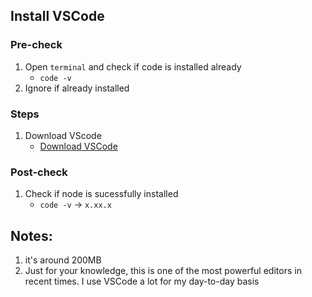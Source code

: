 ## Install VSCode

### Pre-check
1. Open `terminal` and check if code is installed already
    - `code -v` 
2. Ignore if already installed

### Steps
1. Download VScode
    - [Download VSCode](https://code.visualstudio.com/download)


### Post-check
1. Check if node is sucessfully installed
    - `code -v` -> `x.xx.x`

## Notes:
1. it's around 200MB 
2. Just for your knowledge, this is one of the most powerful editors in recent times. I use VSCode a lot for my day-to-day basis

